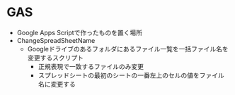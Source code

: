 # GAS

- Google Apps Scriptで作ったものを置く場所
- ChangeSpreadSheetName
  - Googleドライブのあるフォルダにあるファイル一覧を一括ファイル名を変更するスクリプト
      - 正規表現で一致するファイルのみ変更
      - スプレッドシートの最初のシートの一番左上のセルの値をファイル名に変更する
